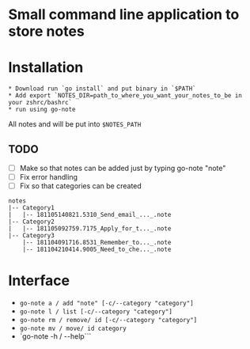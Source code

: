 # Small command line application to store notes


# Installation

    * Download run `go install` and put binary in `$PATH`
    * Add export `NOTES_DIR=path_to_where_you_want_your_notes_to_be in your zshrc/bashrc`
    * run using go-note

All notes and will be put into `$NOTES_PATH`

## TODO

- [ ] Make so that notes can be added just by typing go-note "note"
- [ ] Fix error handling
- [ ] Fix so that categories can be created

```
notes
|-- Category1
|   |-- 181105140821.5310_Send_email_..._.note
|-- Category2
|   |-- 181105092759.7175_Apply_for_t..._.note
|-- Category3
    |-- 181104091716.8531_Remember_to..._.note
    |-- 181104210414.9005_Need_to_che..._.note
```

# Interface

* `go-note a / add "note" [-c/--category "category"]`
* `go-note l / list [-c/--category "category"]`
* `go-note rm / remove/ id [-c/--category "category"]`
* `go-note mv / move/ id category`
* `go-note -h / --help```
